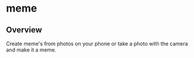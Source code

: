 # meme

## Overview

Create meme's from photos on your phone or take a photo with the camera and make it a meme.
